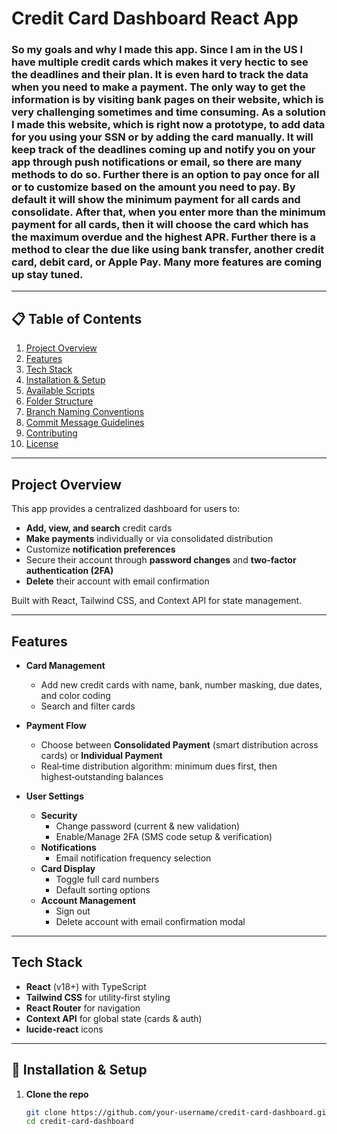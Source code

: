 # Credit Card Dashboard React App

### So my goals and why I made this app. Since I am in the US I have multiple credit cards which makes it very hectic to see the deadlines and their plan. It is even hard to track the data when you need to make a payment. The only way to get the information is by visiting bank pages on their website, which is very challenging sometimes and time consuming. As a solution I made this website, which is right now a prototype, to add data for you using your SSN or by adding the card manually. It will keep track of the deadlines coming up and notify you on your app through push notifications or email, so there are many methods to do so. Further there is an option to pay once for all or to customize based on the amount you need to pay. By default it will show the minimum payment for all cards and consolidate. After that, when you enter more than the minimum payment for all cards, then it will choose the card which has the maximum overdue and the highest APR. Further there is a method to clear the due like using bank transfer, another credit card, debit card, or Apple Pay. Many more features are coming up stay tuned.
---

## 📋 Table of Contents

1. [Project Overview](#project-overview)  
2. [Features](#features)  
3. [Tech Stack](#tech-stack)  
4. [Installation & Setup](#installation--setup)  
5. [Available Scripts](#available-scripts)  
6. [Folder Structure](#folder-structure)  
7. [Branch Naming Conventions](#branch-naming-conventions)  
8. [Commit Message Guidelines](#commit-message-guidelines)  
9. [Contributing](#contributing)  
10. [License](#license)  

---

## Project Overview

This app provides a centralized dashboard for users to:

- **Add, view, and search** credit cards  
- **Make payments** individually or via consolidated distribution  
- Customize **notification preferences**  
- Secure their account through **password changes** and **two‑factor authentication (2FA)**  
- **Delete** their account with email confirmation  

Built with React, Tailwind CSS, and Context API for state management.

---

##  Features

- **Card Management**  
  - Add new credit cards with name, bank, number masking, due dates, and color coding  
  - Search and filter cards  

- **Payment Flow**  
  - Choose between **Consolidated Payment** (smart distribution across cards) or **Individual Payment**  
  - Real‑time distribution algorithm: minimum dues first, then highest‑outstanding balances  

- **User Settings**  
  - **Security**  
    - Change password (current & new validation)  
    - Enable/Manage 2FA (SMS code setup & verification)  
  - **Notifications**  
    - Email notification frequency selection  
  - **Card Display**  
    - Toggle full card numbers  
    - Default sorting options  
  - **Account Management**  
    - Sign out  
    - Delete account with email confirmation modal  

---

## Tech Stack

- **React** (v18+) with TypeScript  
- **Tailwind CSS** for utility‑first styling  
- **React Router** for navigation  
- **Context API** for global state (cards & auth)  
- **lucide‑react** icons  

---

## 🔧 Installation & Setup

1. **Clone the repo**  
   ```bash
   git clone https://github.com/your‑username/credit‑card‑dashboard.git
   cd credit‑card‑dashboard

